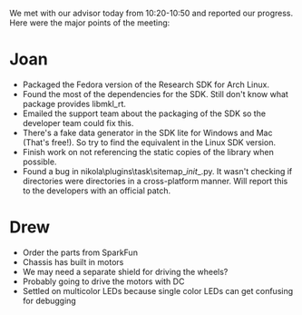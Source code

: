 <!-- 
.. title: Advisor Meeting 1
.. slug: advisor-meeting-1
.. date: 2014-10-20 10:59:13 UTC-07:00
.. tags: emotiv,sdk,faculty meeting,robot,requirements,linux,robot parts,nikola
.. link: 
.. description: 
.. type: text
.. author: phora
-->

We met with our advisor today from 10:20-10:50 and reported our progress. Here were the major points of the meeting:
# Joan
* Packaged the Fedora version of the Research SDK for Arch Linux.
* Found the most of the dependencies for the SDK. Still don't know what package provides libmkl_rt.
* Emailed the support team about the packaging of the SDK so the developer team could fix this.
* There's a fake data generator in the SDK lite for Windows and Mac (That's free!). So try to find the equivalent in the Linux SDK version.
* Finish work on not referencing the static copies of the library when possible.
* Found a bug in nikola\plugins\task\sitemap\__init__.py. It wasn't checking if directories were directories in a cross-platform manner. Will report this to the developers with an official patch.

# Drew
* Order the parts from SparkFun
* Chassis has built in motors
* We may need a separate shield for driving the wheels?
* Probably going to drive the motors with DC
* Settled on multicolor LEDs because single color LEDs can get confusing for debugging
